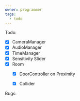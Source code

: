 ```yaml
---
owner: programmer
tags:
  - todo
---
```

Todo:
- [x] CameraManager
- [x] AudioManager
- [x] TimeManager
- [x] Sensitivity Slider
- [x] Room
	- [x] DoorController on Proximity
	- [x] Collider



Bugs: